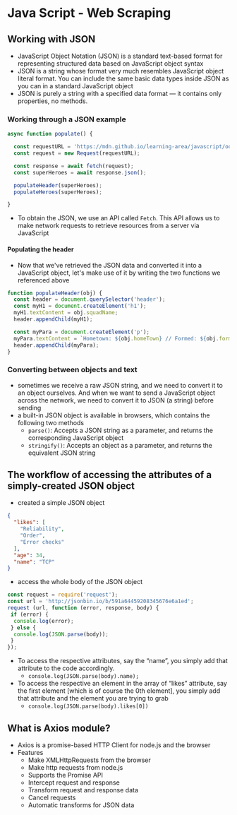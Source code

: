 # Java Script - Web Scraping

## Working with JSON

- JavaScript Object Notation (JSON) is a standard text-based format for representing structured data based on JavaScript object syntax
- JSON is a string whose format very much resembles JavaScript object literal format. You can include the same basic data types inside JSON as you can in a standard JavaScript object
- JSON is purely a string with a specified data format — it contains only properties, no methods.

### Working through a JSON example

```JavaScript
async function populate() {

  const requestURL = 'https://mdn.github.io/learning-area/javascript/oojs/json/superheroes.json';
  const request = new Request(requestURL);

  const response = await fetch(request);
  const superHeroes = await response.json();

  populateHeader(superHeroes);
  populateHeroes(superHeroes);

}
```

- To obtain the JSON, we use an API called `Fetch`. This API allows us to make network requests to retrieve resources from a server via JavaScript

#### Populating the header

- Now that we've retrieved the JSON data and converted it into a JavaScript object, let's make use of it by writing the two functions we referenced above

```JavaScript
function populateHeader(obj) {
  const header = document.querySelector('header');
  const myH1 = document.createElement('h1');
  myH1.textContent = obj.squadName;
  header.appendChild(myH1);

  const myPara = document.createElement('p');
  myPara.textContent = `Hometown: ${obj.homeTown} // Formed: ${obj.formed}`;
  header.appendChild(myPara);
}
```

### Converting between objects and text

- sometimes we receive a raw JSON string, and we need to convert it to an object ourselves. And when we want to send a JavaScript object across the network, we need to convert it to JSON (a string) before sending
- a built-in JSON object is available in browsers, which contains the following two methods
  - `parse()`: Accepts a JSON string as a parameter, and returns the corresponding JavaScript object
  - `stringify()`: Accepts an object as a parameter, and returns the equivalent JSON string


## The workflow of accessing the attributes of a simply-created JSON object

- created a simple JSON object

```json
{
  "likes": [
    "Reliability",
    "Order",
    "Error checks"
  ],
  "age": 34,
  "name": "TCP"
}
```
- access the whole body of the JSON object

```JavaScript
const request = require('request');
const url = 'http://jsonbin.io/b/591a64459208345676e6a1ed';
request (url, function (error, response, body) {
 if (error) {
  console.log(error);
 } else {
  console.log(JSON.parse(body));
 }
});
```

- To access the respective attributes, say the “name”, you simply add that attribute to the code accordingly.
  - `console.log(JSON.parse(body).name);`
- To access the respective an element in the array of “likes” attribute, say the first element [which is of course the 0th element], you simply add that attribute and the element you are trying to grab
  - `console.log(JSON.parse(body).likes[0])`

## What is Axios module?

- Axios is a promise-based HTTP Client for node.js and the browser
- Features
  - Make XMLHttpRequests from the browser
  - Make http requests from node.js
  - Supports the Promise API
  - Intercept request and response
  - Transform request and response data
  - Cancel requests
  - Automatic transforms for JSON data